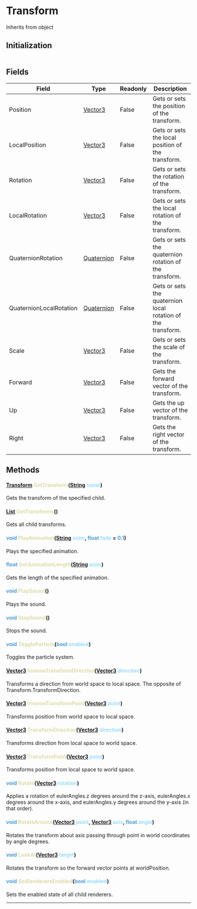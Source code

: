 # Transform
Inherits from object
## Initialization
```csharp
```
## Fields
|Field|Type|Readonly|Description|
|---|---|---|---|
|Position|[Vector3](../objects/Vector3.md)|False|Gets or sets the position of the transform.|
|LocalPosition|[Vector3](../objects/Vector3.md)|False|Gets or sets the local position of the transform.|
|Rotation|[Vector3](../objects/Vector3.md)|False|Gets or sets the rotation of the transform.|
|LocalRotation|[Vector3](../objects/Vector3.md)|False|Gets or sets the local rotation of the transform.|
|QuaternionRotation|[Quaternion](../objects/Quaternion.md)|False|Gets or sets the quaternion rotation of the transform.|
|QuaternionLocalRotation|[Quaternion](../objects/Quaternion.md)|False|Gets or sets the quaternion local rotation of the transform.|
|Scale|[Vector3](../objects/Vector3.md)|False|Gets or sets the scale of the transform.|
|Forward|[Vector3](../objects/Vector3.md)|False|Gets the forward vector of the transform.|
|Up|[Vector3](../objects/Vector3.md)|False|Gets the up vector of the transform.|
|Right|[Vector3](../objects/Vector3.md)|False|Gets the right vector of the transform.|
## Methods
#### <span style="color:#509cd4">[Transform](../objects/Transform.md)</span> <span style="color:#dcdcaa">GetTransform</span>(<span style="color:#509cd4">[String](../static/String.md)</span> <span style="color:#9cdcfe">name</span>)
Gets the transform of the specified child.
#### <span style="color:#509cd4">[List](../objects/List.md)</span> <span style="color:#dcdcaa">GetTransforms</span>()
Gets all child transforms.
#### <span style="color:#509cd4">void</span> <span style="color:#dcdcaa">PlayAnimation</span>(<span style="color:#509cd4">[String](../static/String.md)</span> <span style="color:#9cdcfe">anim</span>, <span style="color:#509cd4">float</span> <span style="color:#9cdcfe">fade</span> = <span style="color:#509cd4">0.1</span>)
Plays the specified animation.
#### <span style="color:#509cd4">float</span> <span style="color:#dcdcaa">GetAnimationLength</span>(<span style="color:#509cd4">[String](../static/String.md)</span> <span style="color:#9cdcfe">anim</span>)
Gets the length of the specified animation.
#### <span style="color:#509cd4">void</span> <span style="color:#dcdcaa">PlaySound</span>()
Plays the sound.
#### <span style="color:#509cd4">void</span> <span style="color:#dcdcaa">StopSound</span>()
Stops the sound.
#### <span style="color:#509cd4">void</span> <span style="color:#dcdcaa">ToggleParticle</span>(<span style="color:#509cd4">bool</span> <span style="color:#9cdcfe">enabled</span>)
Toggles the particle system.
#### <span style="color:#509cd4">[Vector3](../objects/Vector3.md)</span> <span style="color:#dcdcaa">InverseTransformDirection</span>(<span style="color:#509cd4">[Vector3](../objects/Vector3.md)</span> <span style="color:#9cdcfe">direction</span>)
Transforms a direction from world space to local space. The opposite of Transform.TransformDirection.
#### <span style="color:#509cd4">[Vector3](../objects/Vector3.md)</span> <span style="color:#dcdcaa">InverseTransformPoint</span>(<span style="color:#509cd4">[Vector3](../objects/Vector3.md)</span> <span style="color:#9cdcfe">point</span>)
Transforms position from world space to local space.
#### <span style="color:#509cd4">[Vector3](../objects/Vector3.md)</span> <span style="color:#dcdcaa">TransformDirection</span>(<span style="color:#509cd4">[Vector3](../objects/Vector3.md)</span> <span style="color:#9cdcfe">direction</span>)
Transforms direction from local space to world space.
#### <span style="color:#509cd4">[Vector3](../objects/Vector3.md)</span> <span style="color:#dcdcaa">TransformPoint</span>(<span style="color:#509cd4">[Vector3](../objects/Vector3.md)</span> <span style="color:#9cdcfe">point</span>)
Transforms position from local space to world space.
#### <span style="color:#509cd4">void</span> <span style="color:#dcdcaa">Rotate</span>(<span style="color:#509cd4">[Vector3](../objects/Vector3.md)</span> <span style="color:#9cdcfe">rotation</span>)
Applies a rotation of eulerAngles.z degrees around the z-axis, eulerAngles.x degrees around the x-axis, and eulerAngles.y degrees around the y-axis (in that order).
#### <span style="color:#509cd4">void</span> <span style="color:#dcdcaa">RotateAround</span>(<span style="color:#509cd4">[Vector3](../objects/Vector3.md)</span> <span style="color:#9cdcfe">point</span>, <span style="color:#509cd4">[Vector3](../objects/Vector3.md)</span> <span style="color:#9cdcfe">axis</span>, <span style="color:#509cd4">float</span> <span style="color:#9cdcfe">angle</span>)
Rotates the transform about axis passing through point in world coordinates by angle degrees.
#### <span style="color:#509cd4">void</span> <span style="color:#dcdcaa">LookAt</span>(<span style="color:#509cd4">[Vector3](../objects/Vector3.md)</span> <span style="color:#9cdcfe">target</span>)
Rotates the transform so the forward vector points at worldPosition.
#### <span style="color:#509cd4">void</span> <span style="color:#dcdcaa">SetRenderersEnabled</span>(<span style="color:#509cd4">bool</span> <span style="color:#9cdcfe">enabled</span>)
Sets the enabled state of all child renderers.

---

